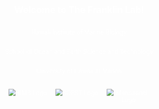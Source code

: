 <!DOCTYPE html>
<html lang="en">
<head>
  <meta charset="UTF-8">
  <meta name="viewport" content="width=device-width, initial-scale=1.0">
  <title>Welcome to The Franklin Lab!</title>
  <style>
    /* Hero Section Styles */
    .hero {
      display: flex;
      flex-direction: column;
      justify-content: center;
      align-items: center;
      text-align: center;
      color: #ffffff;
      height: 100vh;
      padding: 20px;
      position: relative;
      background-image: url('/images/kaneohe-bay.jpg');
      background-size: cover;
      background-position: center;
      background-repeat: no-repeat;
    }
    .hero .images {
      display: flex;
      justify-content: center;
      gap: 20px;
      margin-top: 20px;
      position: relative;
      z-index: 1;
    }
    .hero .images img {
      max-width: 100px;
      height: auto;
      z-index: 2;
    }
    /* CTA Links Section Styles */
    .cta-links {
      display: flex;
      flex-wrap: wrap;
      justify-content: center;
      gap: 20px; /* Space between links */
      margin-top: 40px; /* Add space between sections */
    }
    .cta-links .cta {
      display: inline-block;
      padding: 15px 25px;
      text-align: center;
      border-radius: 5px;
      text-decoration: none;
      color: white;
      font-size: 16px;
      flex: 1 1 150px;
      background-size: cover;
      background-position: center;
      height: 150px; /* Fixed height for the links */
    }
    .cta-links .cta:nth-child(1) {
      background-image: url('images/Papio.jpeg');
    }
    .cta-links .cta:nth-child(2) {
      background-image: url('images/Papio.jpeg');
    }
    .cta-links .cta:nth-child(3) {
      background-image: url('images/Papio.jpeg');
    }
    .cta-links .cta:nth-child(4) {
      background-image: url('images/Papio.jpeg');
    }
    .cta-links .cta:nth-child(5) {
      background-image: url('images/Papio.jpeg');
    }
    .cta-links .cta:nth-child(6) {
      background-image: url('images/Papio.jpeg');
    }
    .cta-links .cta:hover {
      opacity: 0.8;
    }
  </style>
</head>
<body>

  <!-- Hero Section -->
  <section class="hero">
    <h1>Welcome to The Franklin Lab!</h1>
    <p>Hawaii Institute of Marine Biology</p>
    <p>School of Ocean and Earth Science and Technology</p>
    <p>University of Hawaii at Manoa</p>
    <div class="images">
      <img src="images/HIMB_Icon_White.png" alt="HIMB Logo">
      <img src="images/SOEST_logo.jpg" alt="SOEST Logo">
      <img src="images/manoaseal_logo.png" alt="Manoaseal Logo">
    </div>
  </section>

  <!-- Links Section -->
  <section class="cta-links">
    <h2>Explore Our Work</h2>
    <p>Research and Publications</p>
    <a href="./about/" class="cta">About</a>
    <a href="./research/" class="cta">Research</a>
    <a href="./people/" class="cta">People</a>
    <a href="./publications/" class="cta">Publications</a>
    <a href="./resources/" class="cta">Resources</a>
    <a href="./want-to-join-us/" class="cta">Want to Join Us?</a>
  </section>

</body>
</html>
